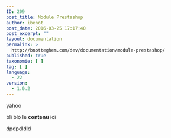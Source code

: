 ```yaml
---
ID: 209
post_title: Module Prestashop
author: ibenot
post_date: 2016-03-25 17:17:40
post_excerpt: ""
layout: documentation
permalink: >
  http://bnotteghem.com/dev/documentation/module-prestashop/
published: true
taxonomie: [ ]
tag: [ ]
language:
  - 22
version:
  - 1.0.2
---
```

yahoo

bli blo le <strong>contenu</strong> ici

dpdpdldld

&nbsp;

&nbsp;